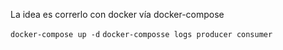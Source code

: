 La idea es correrlo con docker vía docker-compose

`docker-compose up -d`
`docker-composse logs producer consumer`
